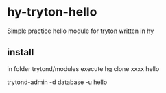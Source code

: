 # hy-tryton-hello
Simple practice hello module for [tryton](http://www.tryton.org/) written in [hy](http://hylang.org)

## install 

in folder trytond/modules execute hg clone xxxx hello

trytond-admin -d database -u hello
